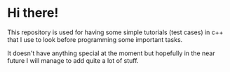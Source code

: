 # Hi there!

This repository is used for having some simple tutorials (test cases) in c++ that I use to look before programming some important tasks.

It doesn't have anything special at the moment but hopefully in the near future I will manage to add quite a lot of stuff.




